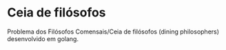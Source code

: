 # Ceia de filósofos
Problema dos Filósofos Comensais/Ceia de filósofos (dining philosophers) desenvolvido em golang.

